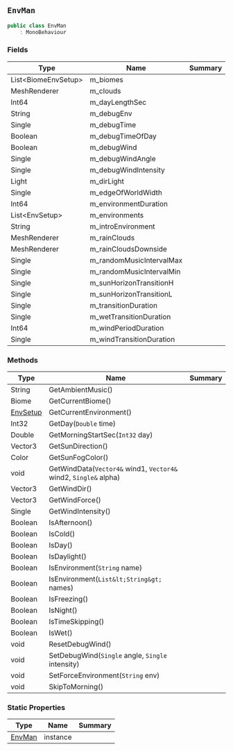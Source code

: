 ## `EnvMan`

```csharp
public class EnvMan
    : MonoBehaviour

```

### Fields

| Type | Name | Summary | 
| --- | --- | --- | 
| List&lt;BiomeEnvSetup&gt; | m_biomes |  | 
| MeshRenderer | m_clouds |  | 
| Int64 | m_dayLengthSec |  | 
| String | m_debugEnv |  | 
| Single | m_debugTime |  | 
| Boolean | m_debugTimeOfDay |  | 
| Boolean | m_debugWind |  | 
| Single | m_debugWindAngle |  | 
| Single | m_debugWindIntensity |  | 
| Light | m_dirLight |  | 
| Single | m_edgeOfWorldWidth |  | 
| Int64 | m_environmentDuration |  | 
| List&lt;EnvSetup&gt; | m_environments |  | 
| String | m_introEnvironment |  | 
| MeshRenderer | m_rainClouds |  | 
| MeshRenderer | m_rainCloudsDownside |  | 
| Single | m_randomMusicIntervalMax |  | 
| Single | m_randomMusicIntervalMin |  | 
| Single | m_sunHorizonTransitionH |  | 
| Single | m_sunHorizonTransitionL |  | 
| Single | m_transitionDuration |  | 
| Single | m_wetTransitionDuration |  | 
| Int64 | m_windPeriodDuration |  | 
| Single | m_windTransitionDuration |  | 


### Methods

| Type | Name | Summary | 
| --- | --- | --- | 
| String | GetAmbientMusic() |  | 
| Biome | GetCurrentBiome() |  | 
| [EnvSetup](./EnvSetup.md) | GetCurrentEnvironment() |  | 
| Int32 | GetDay(`Double` time) |  | 
| Double | GetMorningStartSec(`Int32` day) |  | 
| Vector3 | GetSunDirection() |  | 
| Color | GetSunFogColor() |  | 
| void | GetWindData(`Vector4&` wind1, `Vector4&` wind2, `Single&` alpha) |  | 
| Vector3 | GetWindDir() |  | 
| Vector3 | GetWindForce() |  | 
| Single | GetWindIntensity() |  | 
| Boolean | IsAfternoon() |  | 
| Boolean | IsCold() |  | 
| Boolean | IsDay() |  | 
| Boolean | IsDaylight() |  | 
| Boolean | IsEnvironment(`String` name) |  | 
| Boolean | IsEnvironment(`List&lt;String&gt;` names) |  | 
| Boolean | IsFreezing() |  | 
| Boolean | IsNight() |  | 
| Boolean | IsTimeSkipping() |  | 
| Boolean | IsWet() |  | 
| void | ResetDebugWind() |  | 
| void | SetDebugWind(`Single` angle, `Single` intensity) |  | 
| void | SetForceEnvironment(`String` env) |  | 
| void | SkipToMorning() |  | 


### Static Properties

| Type | Name | Summary | 
| --- | --- | --- | 
| [EnvMan](./EnvMan.md) | instance |  | 


